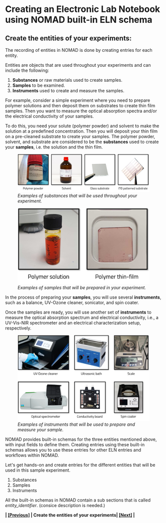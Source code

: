 # Creating an Electronic Lab Notebook using NOMAD built-in ELN schema

## **Create the entities of your experiments:**

The recording of entities in NOMAD is done by creating entries for each entity.

Entities are objects that are used throughout your experiments and can include the following:
1. **Substances** or raw materials used to create samples.
2. **Samples** to be examined.
3. **Instruments** used to create and measure the samples.

For example, consider a simple experiment where you need to prepare polymer solutions and then deposit them on substrates to create thin film samples. Then you want to measure the optical absorption spectra and/or the electrical conductivity of your samples.

To do this, you need your solute (polymer powder) and solvent to make the solution at a predefined concentration. Then you will deposit your thin film on a pre-cleaned substrate to create your samples. 
The polymer powder, solvent, and substrate are considered to be the **substances** used to create your **samples**, i.e. the solution and the thin film. 
<figure>
    <img src="images/Lab%20images/Substances.png"
         alt="Substances">
    <figcaption><i>Examples of substances that will be used throughout your experiment.</i></figcaption>
</figure>

<figure>
    <img src="images/Lab%20images/Samples.png"
         alt="Samples">
    <figcaption><i>Examples of samples that will be prepared in your experiment.</i></figcaption>
</figure>


In the process of preparing your **samples**, you will use several **instruments**, such as a balance, UV-Ozone cleaner, sonicator, and spin coater. 

Once the samples are ready, you will use another set of **instruments** to measure the optical absorption spectrum and electrical conductivity, i.e., a UV-Vis-NIR spectrometer and an electrical characterization setup, respectively. 

<figure>
    <img src="images/Lab%20images/instruments.png"
         alt="Instruments">
    <figcaption><i>Examples of instruments that will be used to prepare and measure your sample.</i></figcaption>
</figure>

NOMAD provides built-in schemas for the three entities mentioned above, with input fields to define them. Creating entries using these built-in schemas allows you to use these entries for other ELN entries and workflows within NOMAD. 

Let's get hands-on and create entries for the different entities that will be used in this sample experiment. 

1. Substances
2. Samples
3. Instruments

All the built-in schemas in NOMAD contain a sub sections that is called *entity_identifier*.
(consice description is needed.) 

**| [[Previous]](5A_1_ELN_built_in_schemas.md) |   Create the entities of your experiments| [[Next]](5B_1_Substance_entities.md) |**